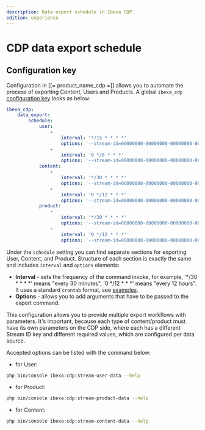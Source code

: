```yaml
---
description: Data export schedule in Ibexa CDP.
edition: experience
---
```


# CDP data export schedule

## Configuration key

Configuration in [[= product_name_cdp =]] allows you to automate the process of exporting Content, Users and Products.
A global `ibexa_cdp` [configuration key](configuration.md#configuration-files) looks as below:

```yaml
ibexa_cdp:
    data_export:
        schedule:
            user:
                -
                    interval: '*/15 * * * *'
                    options: '--stream-id=00000000-00000000-00000000-00000000 --user-content-type=user --no-draft'
                -
                    interval: '0 */6 * * *'
                    options: '--stream-id=00000000-00000000-00000000-00000000 --user-content-type=user --no-draft'
            content:
                -
                    interval: '*/30 * * * *'
                    options: '--stream-id=00000000-00000000-00000000-00000000 --content-type=article --no-draft'
                -
                    interval: '0 */12 * * *'
                    options: '--stream-id=00000000-00000000-00000000-00000000 --content-type=article --no-draft'
            product:
                -
                    interval: '*/30 * * * *'
                    options: '--stream-id=00000000-00000000-00000000-00000000 --product-type=computer --no-draft'
                -
                    interval: '0 */12 * * *'
                    options: '--stream-id=00000000-00000000-00000000-00000000 --product-type=computer --no-draft'
```

Under the `schedule` setting you can find separate sections for exporting User, Content, and Product. 
Structure of each section is exactly the same and includes `interval` and `options` elements:

- **Interval** - sets the frequency of the command invoke, for example, '*/30 * * * *' means "every 30 minutes", '0 */12 * * *' means "every 12 hours".
It uses a standard `crontab` format, see [examples](https://crontab.guru/examples.html).
- **Options** - allows you to add arguments that have to be passed to the export command.

This configuration allows you to provide multiple export workflows with parameters.
It's important, because each type of content/product must have its own parameters on the CDP side, where each has a different Stream ID key and different required values, which are configured per data source.

Accepted options can be listed with the command below:

* for User:

```bash
php bin/console ibexa:cdp:stream-user-data --help
```

* for Product:

```bash
php bin/console ibexa:cdp:stream-product-data --help
```

* for Content:

```bash
php bin/console ibexa:cdp:stream-content-data --help
```